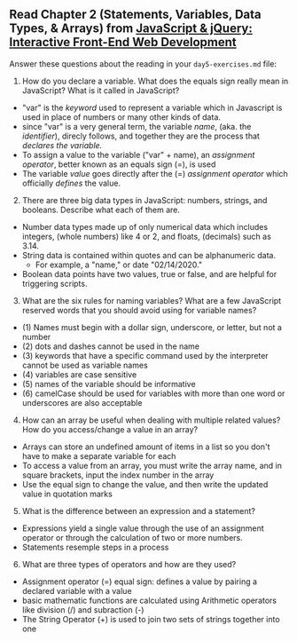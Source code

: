 ## Read Chapter 2 (Statements, Variables, Data Types, & Arrays) from [JavaScript & jQuery: Interactive Front-End Web Development](https://www.amazon.com/JavaScript-JQuery-Interactive-Front-End-Development/dp/1118531647/ref=sr_1_5?ie=UTF8&qid=1541447422&sr=8-5&keywords=duckett)

Answer these questions about the reading in your `day5-exercises.md` file:


1.  How do you declare a variable. What does the equals sign really mean in JavaScript? What is it called in JavaScript?

- "var" is the _keyword_ used to represent a variable which in Javascript is used in place of numbers or many other kinds of data.
- since "var" is a very general term, the variable _name_, (aka. the *_identifier_*), direcly follows, and together they are the process that _declares the variable._ 
- To assign a value to the variable ("var" + name), an _assignment operator_, better known as an equals sign (=), is used   
- The variable _value_ goes directly after the (=) _assignment operator_ which officially _defines_ the value.


2.  There are three big data types in JavaScript: numbers, strings, and booleans. Describe what each of them are.

- Number data types made up of only numerical data which includes integers, (whole numbers) like 4 or 2, and floats, (decimals) such as 3.14. 
- String data is contained within quotes and can be alphanumeric data. 
    - For example, a "name," or date "02/14/2020." 
- Boolean data points have two values, true or false, and are helpful for triggering scripts.


3.  What are the six rules for naming variables? What are a few JavaScript reserved words that you should avoid using for variable names?

- (1) Names must begin with a dollar sign, underscore, or letter, but not a number  
- (2) dots and dashes cannot be used in the name 
- (3) keywords that have a specific command used by the interpreter cannot be used as variable names 
- (4) variables are case sensitive 
- (5) names of the variable should be informative
- (6) camelCase should be used for variables with more than one word or underscores are also acceptable


4.  How can an array be useful when dealing with multiple related values? How do you access/change a value in an array?

- Arrays can store an undefined amount of items in a list so you don't have to make a separate variable for each
- To access a value from an array, you must write the array name, and in square brackets, input the index number in the array 
- Use the equal sign to change the value, and then write the updated value in quotation marks


5.  What is the difference between an expression and a statement?

- Expressions yield a single value    through the use of an assignment operator or through the calculation of two or more numbers. 
- Statements resemple steps in a process 


6.  What are three types of operators and how are they used?

- Assignment operator (=) equal sign: defines a value by pairing a declared variable with a value  
- basic mathematic functions are calculated using Arithmetic operators   like division (/) and subraction (-) 
- The String Operator (+) is used to join two sets of strings together into one